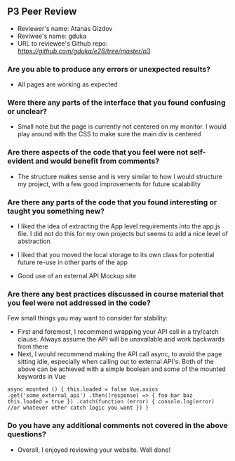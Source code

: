 ## P3 Peer Review

+ Reviewer's name: Atanas Gizdov
+ Reviwee's name: gduka
+ URL to reviewee's Github repo: *<https://github.com/gduka/e28/tree/master/p3>*


### Are you able to produce any errors or unexpected results?

+ All pages are working as expected

### Were there any parts of the interface that you found confusing or unclear?

+ Small note but the page is currently not centered on my monitor. I would play around with the CSS to make sure the main div is centered

### Are there aspects of the code that you feel were not self-evident and would benefit from comments?

+ The structure makes sense and is very similar to how I would structure my project, with a few good improvements for future scalability

### Are there any parts of the code that you found interesting or taught you something new?

+ I liked the idea of extracting the App level requirements into the app.js file. I did not do this for my own projects but seems to add a nice level of abstraction

+ I liked that you moved the local storage to its own class for potential future re-use in other parts of the app

+ Good use of an external API Mockup site

### Are there any best practices discussed in course material that you feel were not addressed in the code?

Few small things you may want to consider for stability:

+ First and foremost, I recommend wrapping your API call in a try/catch clause. Always assume the API will be unavailable and work backwards from there
+ Next, I would recommend making the API call async, to avoid the page sitting idle, especially when calling out to external API's. Both of the above can be achieved with a simple boolean and some of the mounted keywords in Vue

`async mounted () {
  this.loaded = false
  Vue.axios
    .get('some_external_api')
    .then((response) => {
      foo bar baz
    this.loaded = true
    })
    .catch(function (error) {
      console.log(error) //or whatever other catch logic you want
    })
}`


### Do you have any additional comments not covered in the above questions?

+ Overall, I enjoyed reviewing your website. Well done!
